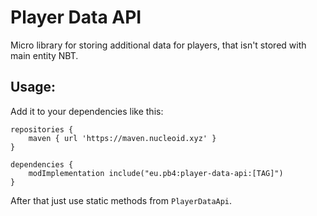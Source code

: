 # Player Data API
Micro library for storing additional data for players, that isn't stored with main entity NBT.

## Usage:
Add it to your dependencies like this:

```
repositories {
	maven { url 'https://maven.nucleoid.xyz' }
}

dependencies {
	modImplementation include("eu.pb4:player-data-api:[TAG]")
}
```

After that just use static methods from `PlayerDataApi`. 
